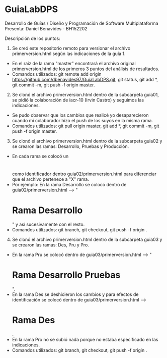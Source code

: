 # GuiaLabDPS
Desarrollo de Guías / Diseño y Programación de Software Multiplataforma
Presenta: Daniel Benavides - BH152202

Descripción de los puntos:

1. Se creó este repositorio remoto para versionar el archivo primerversion.html según las indicaciones de la guía 1.
  - En el raíz de la rama "master" encontrará el archivo original primerversion.html de los primeros 3 puntos del análisis de resultados.
  - Comandos utilizados: git remote add origin https://github.com/dbenavides97/GuiaLabDPS.git, git status, git add *, git commit -m, git push -f origin master.

2. Se clonó el archivo primerversion.html dentro de la subcarpeta guia01, se pidió la colaboración de iacr-10 (Irvin Castro) y seguimos las indicaciones.
  - Se pudo observar que los cambios que realicé yo desaparecieron cuando mi colaborador hizo el push de los suyos en la misma rama.
  - Comandos utilizados: git pull origin master, git add *, git commit -m, git push -f origin master.
  
3. Se clonó el archivo primerversion.html dentro de la subcarpeta guia02 y se crearon las ramas: Desarrollo, Pruebas y Producción.
  - En cada rama se colocó un <h1></h1> como identificador dentro guia02/primerversion.html para diferenciar que el archivo pertenece a "X" rama.
  - Por ejemplo: En la rama Desarrollo se colocó dentro de guia02/primerversion.html --> "<h1>Rama Desarrollo</h1>" y así sucesivamente con el resto.
  - Comandos utilizados: git branch, git checkout, git push -f origin <branch>.
  
4. Se clonó el archivo primerversion.html dentro de la subcarpeta guia03 y se crearon las ramas: Des, Pru y Pro.
  - En la rama Pru se colocó dentro de guia03/primerversion.html --> "<h1>Rama Desarrollo Pruebas</h1>".
  - En la rama Des se deshicieron los cambios y para efectos de identificación se colocó dentro de guia03/primerversion.html --> <h1>Rama Des</h1>.
  - En la rama Pro no se subió nada porque no estaba especificado en las indicaciones.
  - Comandos utilizados: git branch, git checkout, git push -f origin <branch>.
